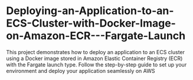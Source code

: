 # Deploying-an-Application-to-an-ECS-Cluster-with-Docker-Image-on-Amazon-ECR---Fargate-Launch
This project demonstrates how to deploy an application to an ECS cluster using a Docker image stored in Amazon Elastic Container Registry (ECR) with the Fargate launch type. Follow the step-by-step guide to set up your environment and deploy your application seamlessly on AWS
